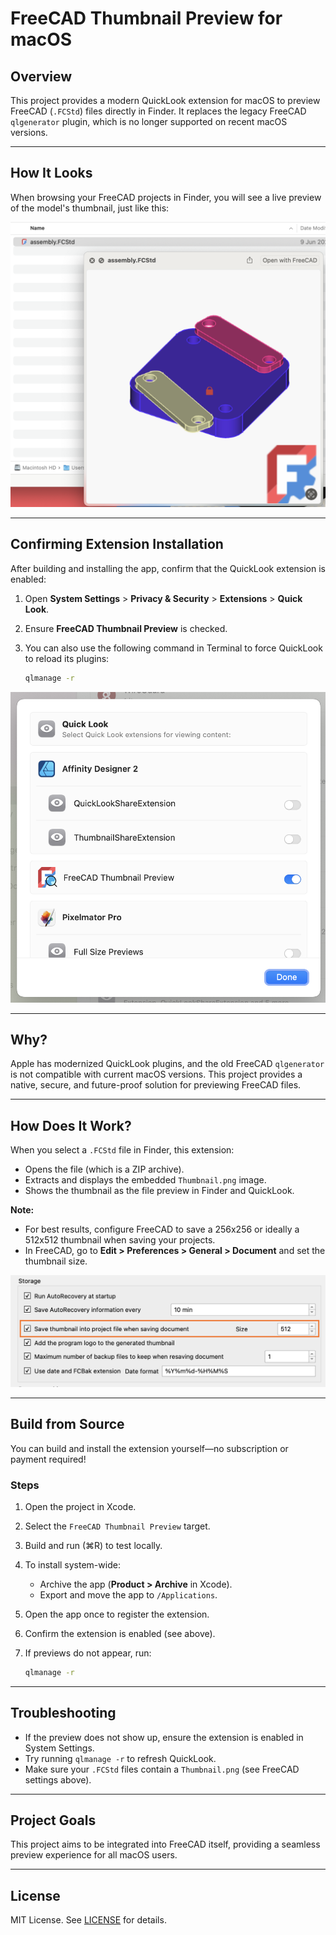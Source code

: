 # FreeCAD Thumbnail Preview for macOS

## Overview

This project provides a modern QuickLook extension for macOS to preview FreeCAD (`.FCStd`) files directly in Finder. It replaces the legacy FreeCAD `qlgenerator` plugin, which is no longer supported on recent macOS versions.

---

## How It Looks

When browsing your FreeCAD projects in Finder, you will see a live preview of the model's thumbnail, just like this:

![Example FreeCAD Thumbnail Preview](Resources/Example.png)

---

## Confirming Extension Installation

After building and installing the app, confirm that the QuickLook extension is enabled:

1. Open **System Settings** > **Privacy & Security** > **Extensions** > **Quick Look**.
2. Ensure **FreeCAD Thumbnail Preview** is checked.
3. You can also use the following command in Terminal to force QuickLook to reload its plugins:

   ```sh
   qlmanage -r
   ```

![QuickLook Extensions List](Resources/QuickLook%20Extensions%20List.png)

---

## Why?

Apple has modernized QuickLook plugins, and the old FreeCAD `qlgenerator` is not compatible with current macOS versions. This project provides a native, secure, and future-proof solution for previewing FreeCAD files.

---

## How Does It Work?

When you select a `.FCStd` file in Finder, this extension:

- Opens the file (which is a ZIP archive).
- Extracts and displays the embedded `Thumbnail.png` image.
- Shows the thumbnail as the file preview in Finder and QuickLook.

**Note:**
- For best results, configure FreeCAD to save a 256x256 or ideally a 512x512 thumbnail when saving your projects.
- In FreeCAD, go to **Edit > Preferences > General > Document** and set the thumbnail size.

![FreeCAD Thumbnail Settings](Resources/Thumbnail%20Settings.png)

---

## Build from Source

You can build and install the extension yourself—no subscription or payment required!

### Steps

1. Open the project in Xcode.
2. Select the `FreeCAD Thumbnail Preview` target.
3. Build and run (⌘R) to test locally.
4. To install system-wide:
    - Archive the app (**Product > Archive** in Xcode).
    - Export and move the app to `/Applications`.
5. Open the app once to register the extension.
6. Confirm the extension is enabled (see above).
7. If previews do not appear, run:

   ```sh
   qlmanage -r
   ```

---

## Troubleshooting

- If the preview does not show up, ensure the extension is enabled in System Settings.
- Try running `qlmanage -r` to refresh QuickLook.
- Make sure your `.FCStd` files contain a `Thumbnail.png` (see FreeCAD settings above).

---

## Project Goals

This project aims to be integrated into FreeCAD itself, providing a seamless preview experience for all macOS users.

---

## License

MIT License. See [LICENSE](LICENSE) for details.
